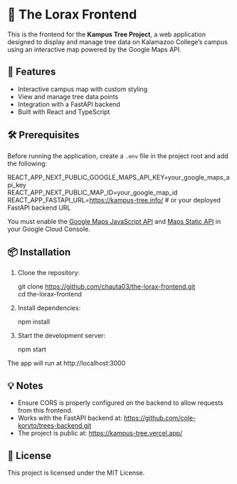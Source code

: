 # 🌲 The Lorax Frontend

This is the frontend for the **Kampus Tree Project**, a web application designed to display and manage tree data on Kalamazoo College’s campus using an interactive map powered by the Google Maps API.

## 🚀 Features

- Interactive campus map with custom styling
- View and manage tree data points
- Integration with a FastAPI backend
- Built with React and TypeScript

## 🛠 Prerequisites

Before running the application, create a `.env` file in the project root and add the following:

REACT_APP_NEXT_PUBLIC_GOOGLE_MAPS_API_KEY=your_google_maps_api_key  
REACT_APP_NEXT_PUBLIC_MAP_ID=your_google_map_id  
REACT_APP_FASTAPI_URL=https://kampus-tree.info/  # or your deployed FastAPI backend URL

You must enable the [Google Maps JavaScript API](https://developers.google.com/maps/documentation/javascript/overview) and [Maps Static API](https://developers.google.com/maps/documentation/maps-static/overview) in your Google Cloud Console.

## 📦 Installation

1. Clone the repository:

   git clone https://github.com/chauta03/the-lorax-frontend.git  
   cd the-lorax-frontend

2. Install dependencies:

   npm install

3. Start the development server:

   npm start

The app will run at http://localhost:3000

## 💡 Notes

- Ensure CORS is properly configured on the backend to allow requests from this frontend.
- Works with the FastAPI backend at: https://github.com/cole-koryto/trees-backend.git
- The project is public at: https://kampus-tree.vercel.app/ 
  
## 📜 License

This project is licensed under the MIT License.

